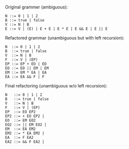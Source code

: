 Original grammer (ambiguous):

```
N ::= 0 | 1 | 2 
B ::= true | false
V ::= N | B
E ::= V | (E) | E + E | E * E | E && E | E || E
```

Refactored grammar (unambiguous but with left recursion):

```
N  ::= 0 | 1 | 2 
B  ::= true | false
V  ::= N | B
F  ::= V | (EP)
EP ::= EP + EO | EO
EO ::= EO || EM | EM
EM ::= EM * EA | EA
EA ::= EA && F | F
```

Final refactoring (unambiguous w/o left recursion):

```
N   ::= 0 | 1 | 2
B   ::= true | false
V   ::= N | B
F   ::= V | (EP)
EP  ::= EO EP2
EP2 ::= + EO EP2 |
EO  ::= EM EO2
EO2 ::= || EM EO2 |
EM  ::= EA EM2
EM2 ::= * EA EM2 |
EA  ::= F EA2
EA2 ::= && F EA2 |
```
